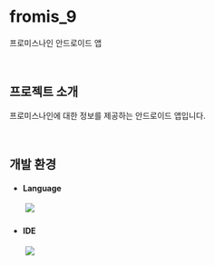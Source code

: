 # fromis_9

프로미스나인 안드로이드 앱

</br>

## 프로젝트 소개

프로미스나인에 대한 정보를 제공하는 안드로이드 앱입니다.

</br>

## 개발 환경

- #### Language
　　<img src="https://img.shields.io/badge/Kotlin-7F52FF?style=for-the-badge&logo=Kotlin&logoColor=white">

- #### IDE
　　<img src="https://img.shields.io/badge/Android Studio-3DDC84?style=for-the-badge&logo=Android Studio&logoColor=white">
